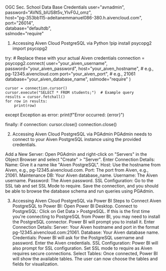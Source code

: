 OGC Sec. School Data Base Credentials
user="avnadmin",              
password="AVNS_blUS8t5v_YlvF0J_omz",         
host="pg-353bb115-adeitanemmanuel086-380.h.aivencloud.com",            
port="26014",                  
database="defaultdb",    
sslmode="require"

1. Accessing  Aiven Cloud PostgreSQL via Python
!pip install psycopg2
import psycopg2

try:
    # Replace these with your actual Aiven credentials
    connection = psycopg2.connect(
        user="your_aiven_username",
        password="your_aiven_password",
        host="your_aiven_hostname",  # e.g., pg-12345.aivencloud.com
        port="your_aiven_port",      # e.g., 21061
        database="your_aiven_database_name",
        sslmode="require"
    )
    
    cursor = connection.cursor()
    cursor.execute("SELECT * FROM students;")  # Example query
    results = cursor.fetchall()
    for row in results:
        print(row)

except Exception as error:
    print(f"Error occurred: {error}")

finally:
    if connection:
        cursor.close()
        connection.close()



2. Accessing Aiven Cloud PostgreSQL via PGAdmin
PGAdmin needs to connect to your Aiven PostgreSQL instance using the provided credentials.

Add a New Server:
Open PGAdmin and right-click on "Servers" in the Object Browser and select "Create" > "Server".
Enter Connection Details:
Name: Give it a name like "Aiven PostgreSQL".
Host: Use the hostname from Aiven, e.g., pg-12345.aivencloud.com.
Port: The port from Aiven, e.g., 21061.
Maintenance DB: Your Aiven database_name.
Username: The Aiven username.
Password: The Aiven password.
SSL Configuration:
Go to the SSL tab and set SSL Mode to require.
Save the connection, and you should be able to browse the database schema and run queries using PGAdmin.


3. Accessing Aiven Cloud PostgreSQL via Power BI
Steps to Connect Aiven PostgreSQL to Power BI:
Open Power BI Desktop.
Connect to PostgreSQL:
Click on Get Data > PostgreSQL.
If this is the first time you're connecting to PostgreSQL from Power BI, you may need to install the PostgreSQL connector. Power BI will prompt you to install it.
Enter Connection Details:
Server: Your Aiven hostname and port in the format pg-12345.aivencloud.com:21061.
Database: Your Aiven database name.
Credentials:
Power BI will ask for the PostgreSQL username and password. Enter the Aiven credentials.
SSL Configuration:
Power BI will also prompt for SSL configuration. Set SSL mode to require as Aiven requires secure connections.
Select Tables:
Once connected, Power BI will show the available tables. The user can now choose the tables and fields for visualization.